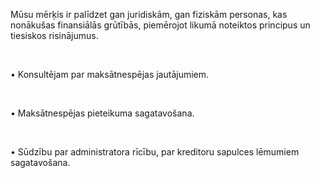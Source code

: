 Mūsu mērķis ir palīdzet gan juridiskām, gan fiziskām personas, kas nonākušas finansiālās grūtībās,  piemērojot likumā noteiktos principus un tiesiskos risinājumus.  

<br/>

• Konsultējam par maksātnespējas jautājumiem.

<br/>

• Maksātnespējas pieteikuma sagatavošana.

<br/>

• Sūdzību par administratora rīcību, par kreditoru sapulces lēmumiem sagatavošana.
